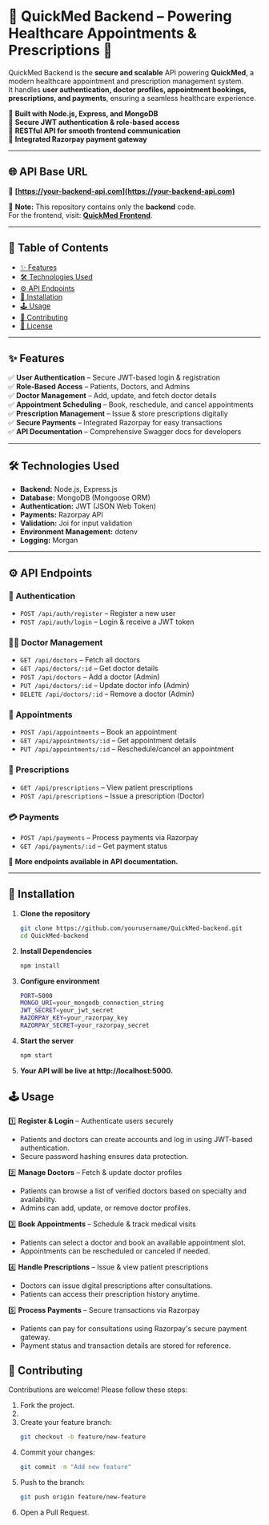 # 🏥 QuickMed Backend – Powering Healthcare Appointments & Prescriptions 🚀

QuickMed Backend is the **secure and scalable** API powering **QuickMed**, a modern healthcare appointment and prescription management system.  
It handles **user authentication, doctor profiles, appointment bookings, prescriptions, and payments**, ensuring a seamless healthcare experience.

🔹 **Built with Node.js, Express, and MongoDB**  
🔹 **Secure JWT authentication & role-based access**  
🔹 **RESTful API for smooth frontend communication**  
🔹 **Integrated Razorpay payment gateway**

---

## 🌐 API Base URL

🔗 **[https://your-backend-api.com](https://your-backend-api.com)**

📢 **Note:** This repository contains only the **backend** code.  
For the frontend, visit: **[QuickMed Frontend](https://github.com/itxnargis/QuickMed)**.

---

## 📖 Table of Contents

- [✨ Features](#-features)
- [🛠 Technologies Used](#-technologies-used)
- [⚙️ API Endpoints](#-api-endpoints)
- [🚀 Installation](#-installation)
- [🕹 Usage](#-usage)
- [🤝 Contributing](#-contributing)
- [📄 License](#-license)

---

## ✨ Features

✅ **User Authentication** – Secure JWT-based login & registration  
✅ **Role-Based Access** – Patients, Doctors, and Admins  
✅ **Doctor Management** – Add, update, and fetch doctor details  
✅ **Appointment Scheduling** – Book, reschedule, and cancel appointments  
✅ **Prescription Management** – Issue & store prescriptions digitally  
✅ **Secure Payments** – Integrated Razorpay for easy transactions  
✅ **API Documentation** – Comprehensive Swagger docs for developers

---

## 🛠 Technologies Used

- **Backend:** Node.js, Express.js
- **Database:** MongoDB (Mongoose ORM)
- **Authentication:** JWT (JSON Web Token)
- **Payments:** Razorpay API
- **Validation:** Joi for input validation
- **Environment Management:** dotenv
- **Logging:** Morgan

---

## ⚙️ API Endpoints

### **🔑 Authentication**

- `POST /api/auth/register` – Register a new user
- `POST /api/auth/login` – Login & receive a JWT token

### **👨‍⚕️ Doctor Management**

- `GET /api/doctors` – Fetch all doctors
- `GET /api/doctors/:id` – Get doctor details
- `POST /api/doctors` – Add a doctor (Admin)
- `PUT /api/doctors/:id` – Update doctor info (Admin)
- `DELETE /api/doctors/:id` – Remove a doctor (Admin)

### **📅 Appointments**

- `POST /api/appointments` – Book an appointment
- `GET /api/appointments/:id` – Get appointment details
- `PUT /api/appointments/:id` – Reschedule/cancel an appointment

### **💊 Prescriptions**

- `GET /api/prescriptions` – View patient prescriptions
- `POST /api/prescriptions` – Issue a prescription (Doctor)

### **💳 Payments**

- `POST /api/payments` – Process payments via Razorpay
- `GET /api/payments/:id` – Get payment status

📌 **More endpoints available in API documentation.**

---

## 🚀 Installation

1. **Clone the repository**
   ```bash
   git clone https://github.com/yourusername/QuickMed-backend.git
   cd QuickMed-backend

   ```
2. **Install Dependencies**

   ```bash
   npm install

   ```

3. **Configure environment**

   ```bash
   PORT=5000
   MONGO_URI=your_mongodb_connection_string
   JWT_SECRET=your_jwt_secret
   RAZORPAY_KEY=your_razorpay_key
   RAZORPAY_SECRET=your_razorpay_secret

   ```

4. **Start the server**

   ```bash
   npm start

   ```

5. **Your API will be live at http://localhost:5000.**

## 🕹 Usage

1️⃣ **Register & Login** – Authenticate users securely

- Patients and doctors can create accounts and log in using JWT-based authentication.
- Secure password hashing ensures data protection.

2️⃣ **Manage Doctors** – Fetch & update doctor profiles

- Patients can browse a list of verified doctors based on specialty and availability.
- Admins can add, update, or remove doctor profiles.

3️⃣ **Book Appointments** – Schedule & track medical visits

- Patients can select a doctor and book an available appointment slot.
- Appointments can be rescheduled or canceled if needed.

4️⃣ **Handle Prescriptions** – Issue & view patient prescriptions

- Doctors can issue digital prescriptions after consultations.
- Patients can access their prescription history anytime.

5️⃣ **Process Payments** – Secure transactions via Razorpay

- Patients can pay for consultations using Razorpay's secure payment gateway.
- Payment status and transaction details are stored for reference.

## 🤝 Contributing

Contributions are welcome! Please follow these steps:

1. Fork the project.
2.
3. Create your feature branch:
   ```bash
   git checkout -b feature/new-feature

   ```
4. Commit your changes:
   ```bash
   git commit -m "Add new feature"

   ```
5. Push to the branch:
   ```bash
   git push origin feature/new-feature

   ```
6. Open a Pull Request.
